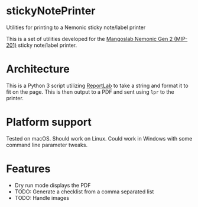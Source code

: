 # stickyNotePrinter
Utilities for printing to a Nemonic sticky note/label printer

This is a set of utilities developed for the [Mangoslab Nemonic Gen 2 (MIP-201)](https://www.nemonic.me/nemonicGen2) 
sticky note/label printer.

# Architecture
This is a Python 3 script utilizing [ReportLab](https://www.reportlab.com/) to take a string and format it to fit on 
the page. This is then output to a PDF and sent using `lpr` to the printer.

# Platform support
Tested on macOS. Should work on Linux. Could work in Windows with some command line parameter tweaks.

# Features
* Dry run mode displays the PDF
* TODO: Generate a checklist from a comma separated list
* TODO: Handle images
